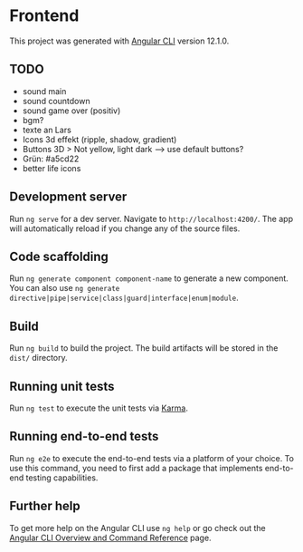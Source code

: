 # Frontend

This project was generated with [Angular CLI](https://github.com/angular/angular-cli) version 12.1.0.

## TODO

- sound main
- sound countdown
- sound game over (positiv)
- bgm?
- texte an Lars
- Icons 3d effekt (ripple, shadow, gradient)
- Buttons 3D > Not yellow, light dark --> use default buttons?
- Grün: #a5cd22
- better life icons

## Development server

Run `ng serve` for a dev server. Navigate to `http://localhost:4200/`. The app will automatically reload if you change any of the source files.

## Code scaffolding

Run `ng generate component component-name` to generate a new component. You can also use `ng generate directive|pipe|service|class|guard|interface|enum|module`.

## Build

Run `ng build` to build the project. The build artifacts will be stored in the `dist/` directory.

## Running unit tests

Run `ng test` to execute the unit tests via [Karma](https://karma-runner.github.io).

## Running end-to-end tests

Run `ng e2e` to execute the end-to-end tests via a platform of your choice. To use this command, you need to first add a package that implements end-to-end testing capabilities.

## Further help

To get more help on the Angular CLI use `ng help` or go check out the [Angular CLI Overview and Command Reference](https://angular.io/cli) page.
